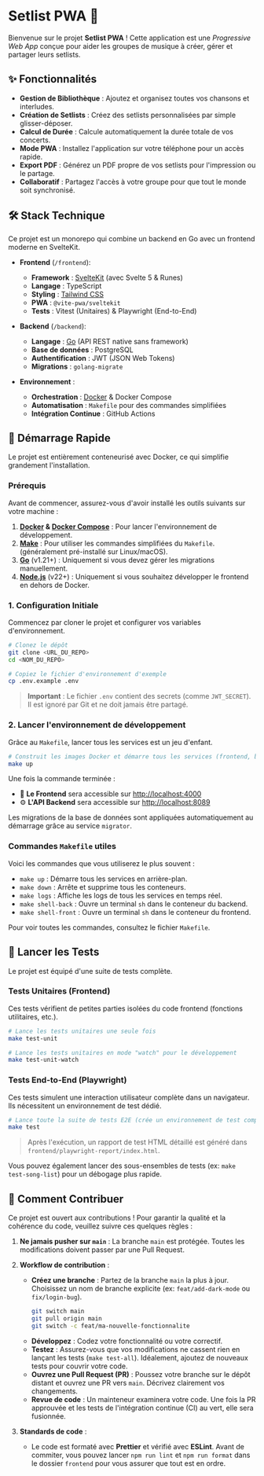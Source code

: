 # Setlist PWA 🎸

Bienvenue sur le projet **Setlist PWA** ! Cette application est une *Progressive Web App* conçue pour aider les groupes de musique à créer, gérer et partager leurs setlists.

## ✨ Fonctionnalités

*   **Gestion de Bibliothèque** : Ajoutez et organisez toutes vos chansons et interludes.
*   **Création de Setlists** : Créez des setlists personnalisées par simple glisser-déposer.
*   **Calcul de Durée** : Calcule automatiquement la durée totale de vos concerts.
*   **Mode PWA** : Installez l'application sur votre téléphone pour un accès rapide.
*   **Export PDF** : Générez un PDF propre de vos setlists pour l'impression ou le partage.
*   **Collaboratif** : Partagez l'accès à votre groupe pour que tout le monde soit synchronisé.

## 🛠️ Stack Technique

Ce projet est un monorepo qui combine un backend en Go avec un frontend moderne en SvelteKit.

*   **Frontend** (`/frontend`):
    *   **Framework** : [SvelteKit](https://kit.svelte.dev/) (avec Svelte 5 & Runes)
    *   **Langage** : TypeScript
    *   **Styling** : [Tailwind CSS](https://tailwindcss.com/)
    *   **PWA** : `@vite-pwa/sveltekit`
    *   **Tests** : Vitest (Unitaires) & Playwright (End-to-End)

*   **Backend** (`/backend`):
    *   **Langage** : [Go](https://go.dev/) (API REST native sans framework)
    *   **Base de données** : PostgreSQL
    *   **Authentification** : JWT (JSON Web Tokens)
    *   **Migrations** : `golang-migrate`

*   **Environnement** :
    *   **Orchestration** : [Docker](https://www.docker.com/) & Docker Compose
    *   **Automatisation** : `Makefile` pour des commandes simplifiées
    *   **Intégration Continue** : GitHub Actions

## 🚀 Démarrage Rapide

Le projet est entièrement conteneurisé avec Docker, ce qui simplifie grandement l'installation.

### Prérequis

Avant de commencer, assurez-vous d'avoir installé les outils suivants sur votre machine :

1.  **[Docker](https://docs.docker.com/get-docker/) & [Docker Compose](https://docs.docker.com/compose/install/)** : Pour lancer l'environnement de développement.
2.  **[Make](https://www.gnu.org/software/make/)** : Pour utiliser les commandes simplifiées du `Makefile`. (généralement pré-installé sur Linux/macOS).
3.  **[Go](https://go.dev/doc/install)** (v1.21+) : Uniquement si vous devez gérer les migrations manuellement.
4.  **[Node.js](https://nodejs.org/)** (v22+) : Uniquement si vous souhaitez développer le frontend en dehors de Docker.

### 1. Configuration Initiale

Commencez par cloner le projet et configurer vos variables d'environnement.

```bash
# Clonez le dépôt
git clone <URL_DU_REPO>
cd <NOM_DU_REPO>

# Copiez le fichier d'environnement d'exemple
cp .env.example .env
```

> **Important** : Le fichier `.env` contient des secrets (comme `JWT_SECRET`). Il est ignoré par Git et ne doit jamais être partagé.

### 2. Lancer l'environnement de développement

Grâce au `Makefile`, lancer tous les services est un jeu d'enfant.

```bash
# Construit les images Docker et démarre tous les services (frontend, backend, DB)
make up
```

Une fois la commande terminée :
*   🚀 **Le Frontend** sera accessible sur [http://localhost:4000](http://localhost:4000)
*   ⚙️ **L'API Backend** sera accessible sur [http://localhost:8089](http://localhost:8089)

Les migrations de la base de données sont appliquées automatiquement au démarrage grâce au service `migrator`.

### Commandes `Makefile` utiles

Voici les commandes que vous utiliserez le plus souvent :

*   `make up` : Démarre tous les services en arrière-plan.
*   `make down` : Arrête et supprime tous les conteneurs.
*   `make logs` : Affiche les logs de tous les services en temps réel.
*   `make shell-back` : Ouvre un terminal `sh` dans le conteneur du backend.
*   `make shell-front` : Ouvre un terminal `sh` dans le conteneur du frontend.

Pour voir toutes les commandes, consultez le fichier `Makefile`.

## 🧪 Lancer les Tests

Le projet est équipé d'une suite de tests complète.

### Tests Unitaires (Frontend)

Ces tests vérifient de petites parties isolées du code frontend (fonctions utilitaires, etc.).

```bash
# Lance les tests unitaires une seule fois
make test-unit

# Lance les tests unitaires en mode "watch" pour le développement
make test-unit-watch
```

### Tests End-to-End (Playwright)

Ces tests simulent une interaction utilisateur complète dans un navigateur. Ils nécessitent un environnement de test dédié.

```bash
# Lance toute la suite de tests E2E (crée un environnement de test complet)
make test
```

> Après l'exécution, un rapport de test HTML détaillé est généré dans `frontend/playwright-report/index.html`.

Vous pouvez également lancer des sous-ensembles de tests (ex: `make test-song-list`) pour un débogage plus rapide.

## 🤝 Comment Contribuer

Ce projet est ouvert aux contributions ! Pour garantir la qualité et la cohérence du code, veuillez suivre ces quelques règles :

1.  **Ne jamais pusher sur `main`** : La branche `main` est protégée. Toutes les modifications doivent passer par une Pull Request.

2.  **Workflow de contribution** :
    *   **Créez une branche** : Partez de la branche `main` la plus à jour. Choisissez un nom de branche explicite (ex: `feat/add-dark-mode` ou `fix/login-bug`).
        ```bash
        git switch main
        git pull origin main
        git switch -c feat/ma-nouvelle-fonctionnalite
        ```
    *   **Développez** : Codez votre fonctionnalité ou votre correctif.
    *   **Testez** : Assurez-vous que vos modifications ne cassent rien en lançant les tests (`make test-all`). Idéalement, ajoutez de nouveaux tests pour couvrir votre code.
    *   **Ouvrez une Pull Request (PR)** : Poussez votre branche sur le dépôt distant et ouvrez une PR vers `main`. Décrivez clairement vos changements.
    *   **Revue de code** : Un mainteneur examinera votre code. Une fois la PR approuvée et les tests de l'intégration continue (CI) au vert, elle sera fusionnée.

3.  **Standards de code** :
    *   Le code est formaté avec **Prettier** et vérifié avec **ESLint**. Avant de commiter, vous pouvez lancer `npm run lint` et `npm run format` dans le dossier `frontend` pour vous assurer que tout est en ordre.
